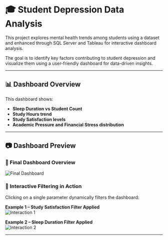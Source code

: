 # 🎓 Student Depression Data Analysis

This project explores mental health trends among students using a dataset and enhanced through SQL Server and Tableau for interactive dashboard analysis.

The goal is to identify key factors contributing to student depression and visualize them using a user-friendly dashboard for data-driven insights.

---

## 📊 Dashboard Overview

This dashboard shows:
- **Sleep Duration vs Student Count**
- **Study Hours trend**
- **Study Satisfaction levels**
- **Academic Pressure and Financial Stress distribution**

---

## 📷 Dashboard Preview

### 🧠 Final Dashboard Overview
![Final Dashboard](tableau_dashboard/final.png)

### 🔄 Interactive Filtering in Action
Clicking on a single parameter dynamically filters the dashboard:

**Example 1 – Study Satisfaction Filter Applied**  
![Interaction 1](tableau_dashboard/interaction1.png)

**Example 2 – Sleep Duration Filter Applied**  
![Interaction 2](tableau_dashboard/interaction2.png)

---


